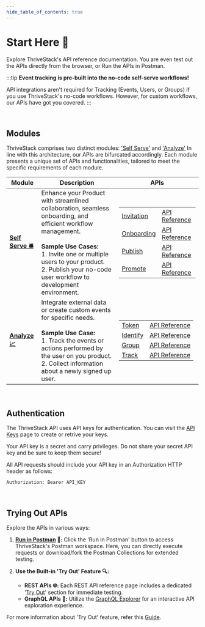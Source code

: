 ```yaml
---
hide_table_of_contents: true
---
```

# Start Here 🚀

Explore ThriveStack's API reference documentation. You are even test out the APIs directly from the browser,
or Run the APIs in Postman.

:::tip
 **Event tracking is pre-built into the no-code self-serve workflows!**

API integrations aren't required for Tracking (Events, Users, or Groups) if you use ThriveStack's no-code workflows. However, for custom workflows, our APIs have got you covered.
:::

<br />

##  Modules

ThriveStack comprises two distinct modules: ['Self Serve'](/getting-started/self-serve/start-here) and ['Analyze'](/getting-started/analyze/instrumentation/overview)
In line with this architecture, our APIs are bifurcated accordingly. Each module presents a unique set of APIs and functionalities, tailored to meet the specific requirements of each module.

<table>
  <thead>
    <tr>
      <th>Module</th>
      <th>Description</th>
      <th>APIs</th>
    </tr>
  </thead>
  <tbody>
    <tr>
      <td><strong><a href="/category/self-serve">Self Serve 🛎️</a></strong></td>
      <td>Enhance your Product with streamlined collaboration, seamless onboarding, and efficient workflow management.<br/><br/><strong>Sample Use Cases:</strong><br/>1. Invite one or multiple users to your product.<br/>2. Publish your no-code user workflow to development environment.</td>
      <td>
        <table>
          <tr>
            <td><a href="/getting-started/self-serve/apis/invitation">Invitation</a></td>
            <td><a href="/graphql/invitation/directives/auth">API Reference</a></td>
          </tr>
          <tr>
            <td><a href="/getting-started/self-serve/apis/onboarding">Onboarding</a></td>
            <td><a href="/graphql/onboarding/directives/auth">API Reference</a></td>
          </tr>
          <tr>
            <td><a href="/getting-started/self-serve/apis/publish">Publish</a></td>
            <td><a href="/graphql/workflow/directives/deprecated">API Reference</a></td>
          </tr>
          <tr>
            <td><a href="/getting-started/self-serve/apis/promote">Promote</a></td>
            <td><a href="/graphql/workflow/directives/deprecated">API Reference</a></td>
          </tr>
        </table>
      </td>
    </tr>
    <tr>
      <td><strong><a href="/getting-started/analyze/instrumentation/overview">Analyze 📈</a></strong></td>
      <td>Integrate external data or create custom events for specific needs.<br/><br/><strong>Sample Use Case:</strong><br/>1. Track the events or actions performed by the user on you product.<br/>2. Collect information about a newly signed up user.</td>
      <td>
        <table>
          <tr>
            <td><a href="/getting-started/analyze/authentication">Token</a></td>
            <td><a href="/public_apis/token">API Reference</a></td>
          </tr>
          <tr>
            <td><a href="/getting-started/analyze/instrumentation/identification/user">Identify</a></td>
            <td><a href="/public_apis/identify">API Reference</a></td>
          </tr>
          <tr>
            <td><a href="/getting-started/analyze/instrumentation/identification/group">Group</a></td>
            <td><a href="/public_apis/group">API Reference</a></td>
          </tr>
          <tr>
            <td><a href="/getting-started/analyze/instrumentation/events/event-tracking">Track</a></td>
            <td><a href="/public_apis/track">API Reference</a></td>
          </tr>
        </table>
      </td>
    </tr>
  </tbody>
</table>

<br />

## Authentication

The ThriveStack API uses API keys for authentication. You can visit the [API Keys](#) page to create or retrive
your keys.

Your API key is a secret and carry privileges. Do not share your secret API key and be sure to keep them secure!

All API requests should include your API key in an Authorization HTTP header as follows:

```
Authorization: Bearer API_KEY
```
<br />

## Trying Out APIs

Explore the APIs in various ways:

1. **[Run in Postman](https://www.postman.com/thrivestack-shreyanshd/workspace/thrivestack-apis) 🏃:** Click the 'Run in Postman' button to access ThriveStack's Postman workspace. Here, you can directly execute requests or download/fork the Postman Collections for extended testing.

2. **Use the Built-in 'Try Out' Feature 🔍:**
    - **REST APIs 🌐:** Each REST API reference page includes a dedicated '[Try Out](/public_apis/token#request)' section for immediate testing.
    - **GraphQL APIs 🔗:** Utilize the [GraphQL Explorer](/getting-started/apis-non-gen/self-serve-apis-try-out) for an interactive API exploration experience.



For more information about 'Try Out' feature, refer this [Guide](/getting-started/apis-non-gen/using-the-try-out-options).
